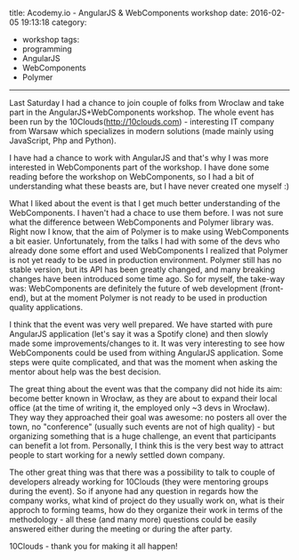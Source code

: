 title: Acodemy.io - AngularJS & WebComponents workshop
date: 2016-02-05 19:13:18
category:
- workshop
tags:
- programming
- AngularJS
- WebComponents
- Polymer
---

Last Saturday I had a chance to join couple of folks from Wroclaw and take part in the AngularJS+WebComponents workshop. The whole event has been run by the 10Clouds(http://10clouds.com) - interesting IT company from Warsaw which specializes in modern solutions (made mainly using JavaScript, Php and Python).

I have had a chance to work with AngularJS and that's why I was more interested in WebComponents part of the workshop. I have done some reading before the workshop on WebComponents, so I had a bit of understanding what these beasts are, but I have never created one myself :)

What I liked about the event is that I get much better understanding of the WebComponents. I haven't had a chace to use them before. I was not sure what the difference between WebComponents and Polymer library was. Right now I know, that the aim of Polymer is to make using WebComponents a bit easier. Unfortunately, from the talks I had with some of the devs who already done some effort and used WebComponents I realized that Polymer is not yet ready to be used in production environment. Polymer still has no stable version, but its API has been greatly changed, and many breaking changes have been introduced some time ago. So for myself, the take-way was: WebComponents are definitely the future of web development (front-end), but at the moment Polymer is not ready to be used in production quality applications.

I think that the event was very well prepared. We have started with pure AngularJS application (let's say it was a Spotify clone) and then slowly made some improvements/changes to it. It was very interesting to see how WebComponents could be used from withing AngularJS application. Some steps were quite complicated, and that was the moment when asking the mentor about help was the best decision.

The great thing about the event was that the company did not hide its aim: become better known in Wrocław, as they are about to expand their local office (at the time of writing it, the employed only ~3 devs in Wrocław). They way they approached their goal was awesome: no posters all over the town, no "conference" (usually such events are not of high quality) - but organizing something that is a huge challenge, an event that participants can benefit a lot from. Personally, I think this is the very best way to attract people to start working for a newly settled down company.

The other great thing was that there was a possibility to talk to couple of developers already working for 10Clouds (they were mentoring groups during the event). So if anyone had any question in regards how the company works, what kind of project do they usually work on, what is their approch to forming teams, how do they organize their work in terms of the methodology - all these (and many more) questions could be easily answered either during the meeting or during the after party.

10Clouds - thank you for making it all happen!
